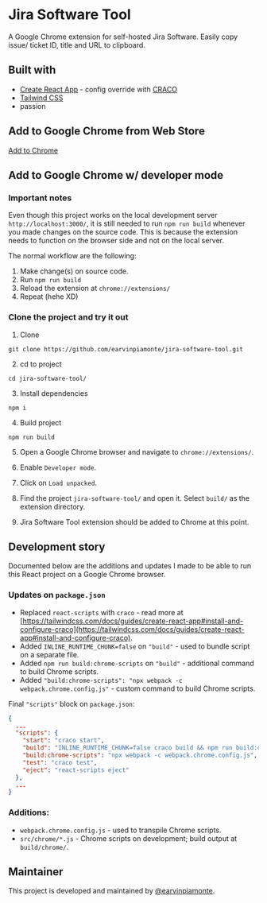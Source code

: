 # Jira Software Tool

A Google Chrome extension for self-hosted Jira Software. Easily copy issue/ ticket ID, title and URL to clipboard.

## Built with

- [Create React App](https://create-react-app.dev/) - config override with [CRACO](https://github.com/gsoft-inc/craco)
- [Tailwind CSS](https://tailwindcss.com/)
- passion

## Add to Google Chrome from Web Store

[Add to Chrome](https://chrome.google.com/webstore/detail/jira-software-tool/nffiapablabogfkpckmgbeiocccifbed)

## Add to Google Chrome w/ developer mode

### Important notes
Even though this project works on the local development server `http://localhost:3000/`, it is still needed to run `npm run build` whenever you made changes on the source code. This is because the extension needs to function on the browser side and not on the local server.

The normal workflow are the following:
1. Make change(s) on source code.
2. Run `npm run build`
3. Reload the extension at `chrome://extensions/`
4. Repeat (hehe XD)

### Clone the project and try it out

1. Clone

```
git clone https://github.com/earvinpiamonte/jira-software-tool.git
```

2. cd to project

```
cd jira-software-tool/
```

3. Install dependencies

```
npm i
```

4. Build project

```
npm run build
```

5. Open a Google Chrome browser and navigate to `chrome://extensions/`.

6. Enable `Developer mode`.

7. Click on `Load unpacked`.

8. Find the project `jira-software-tool/` and open it. Select `build/` as the extension directory.

9. Jira Software Tool extension should be added to Chrome at this point.

## Development story

Documented below are the additions and updates I made to be able to run this React project on a Google Chrome browser.

### Updates on `package.json`

- Replaced `react-scripts` with `craco` - read more at [https://tailwindcss.com/docs/guides/create-react-app#install-and-configure-craco](https://tailwindcss.com/docs/guides/create-react-app#install-and-configure-craco).
- Added `INLINE_RUNTIME_CHUNK=false` on `"build"` - used to bundle script on a separate file.
- Added `npm run build:chrome-scripts` on `"build"` - additional command to build Chrome scripts.
- Added `"build:chrome-scripts": "npx webpack -c webpack.chrome.config.js"` - custom command to build Chrome scripts.

Final `"scripts"` block on `package.json`:

```json
{
  ...
  "scripts": {
    "start": "craco start",
    "build": "INLINE_RUNTIME_CHUNK=false craco build && npm run build:chrome-scripts",
    "build:chrome-scripts": "npx webpack -c webpack.chrome.config.js",
    "test": "craco test",
    "eject": "react-scripts eject"
  },
  ...
}
```

### Additions:

- `webpack.chrome.config.js` - used to transpile Chrome scripts.
- `src/chrome/*.js` - Chrome scripts on development; build output at `build/chrome/`.

## Maintainer

This project is developed and maintained by [@earvinpiamonte](https://twitter.com/earvinpiamonte).

